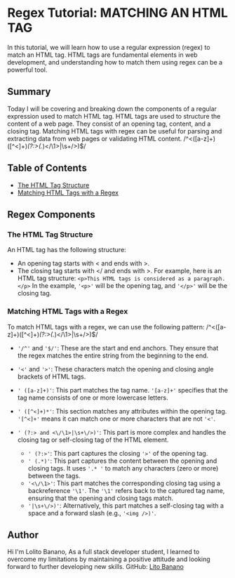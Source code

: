 # Regex Tutorial: MATCHING AN HTML TAG 

In this tutorial, we will learn how to use a regular expression (regex) to match an HTML tag. HTML tags are fundamental elements in web development, and understanding how to match them using regex can be a powerful tool.

## Summary
Today I will be covering and breaking down the components of a regular expression used to match HTML tag. HTML tags are used to structure the content of a web page. They consist of an opening tag, content, and a closing tag. Matching HTML tags with regex can be useful for parsing and extracting data from web pages or validating HTML content.
/^<([a-z]+)([^<]+)*(?:>(.*)<\/\1>|\s+\/>)$/

## Table of Contents

- [The HTML Tag Structure](#the-html-tag-structure)
- [Matching HTML Tags with a Regex](#matching-html-tags-with-a-regex)

## Regex Components


### The HTML Tag Structure

An HTML tag has the following structure:
- An opening tag starts with < and ends with >.
- The closing tag starts with </ and ends with >.
For example, here is an HTML tag structure:
`<p>This HTML tags is considered as a paragraph.</p>`
In the example, `'<p>'` will be the opening tag, and `'</p>'` will be the closing tag.

### Matching HTML Tags with a Regex
To match HTML tags with a regex, we can use the following pattern:
/^<([a-z]+)([^<]+)*(?:>(.*)<\/\1>|\s+\/>)$/

- `'/^'` and `'$/'`: These are the start and end anchors. They ensure that the regex matches the entire string from the beginning to the end.
- `'<'` and `'>'`: These characters match the opening and closing angle brackets of HTML tags.                                 
- `' ([a-z]+)'`: This part matches the tag name. `'[a-z]+'` specifies that the tag name consists of one or more lowercase letters.
- `' ([^<]+)*'`: This section matches any attributes within the opening tag. `'[^<]+'` means it can match one or more characters that are not `'<'`.
- `' (?:> and <\/\1>|\s+\/>)'`: This part is more complex and handles the closing tag or self-closing tag of the HTML element.
  
     * `' (?:>'`: This part captures the closing `'>'` of the opening tag.
     * `' (.*)'`: This part captures the content between the opening and closing tags. It uses `'.* '` to match any characters (zero or more) between the tags.
     * `'<\/\1>'`: This part matches the corresponding closing tag using a backreference `'\1'`. The `'\1'` refers back to the captured tag name, ensuring that the opening and closing tags match.
     * `'|\s+\/>)'`: Alternatively, this part matches a self-closing tag with a space and a forward slash (e.g., `'<img />)'`.


## Author

Hi I'm Lolito Banano, As a full stack developer student, l learned to overcome my limitations by maintaining a positive attitude and looking forward to further developing new skills.
GitHub: [Lito Banano](https://github.com/hyperlitz)


